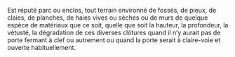 Est réputé parc ou enclos, tout terrain environné de fossés, de pieux, de claies, de planches, de haies vives ou sèches ou de murs de quelque espèce de matériaux que ce soit, quelle que soit la hauteur, la profondeur, la vétusté, la dégradation de ces diverses clôtures quand il n’y aurait pas de porte fermant à clef ou autrement ou quand la porte serait à claire-voie et ouverte habituellement.